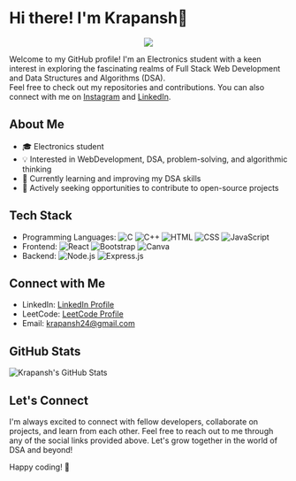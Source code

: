 # Hi there! I'm Krapansh👋

<p align="center">
<img src="https://user-images.githubusercontent.com/76674591/193411913-1e70d4db-3298-45cd-b21b-4cd357f78287.gif"/>
</p>

Welcome to my GitHub profile! I'm an Electronics student with a keen interest in exploring the fascinating realms of Full Stack Web Development and Data Structures and Algorithms (DSA).
<br>
Feel free to check out my repositories and contributions. You can also connect with me on [Instagram](https://www.instagram.com/_rogerkrips24/) and [LinkedIn](https://www.linkedin.com/in/krapanshshrivastava/).

## About Me

- 🎓 Electronics student
- 💡 Interested in WebDevelopment, DSA, problem-solving, and algorithmic thinking
- 🌱 Currently learning and improving my DSA skills
- 🚀 Actively seeking opportunities to contribute to open-source projects

## Tech Stack

- Programming Languages: 
  ![C](https://img.shields.io/badge/-C-00599C?style=flat-square&logo=c&logoColor=white)
  ![C++](https://img.shields.io/badge/-C++-00599C?style=flat-square&logo=c%2B%2B&logoColor=white)
  ![HTML](https://img.shields.io/badge/-HTML-E34F26?style=flat-square&logo=html5&logoColor=white)
  ![CSS](https://img.shields.io/badge/-CSS-1572B6?style=flat-square&logo=css3&logoColor=white)
  ![JavaScript](https://img.shields.io/badge/-JavaScript-F7DF1E?style=flat-square&logo=javascript&logoColor=black)
- Frontend: 
  ![React](https://img.shields.io/badge/-React-61DAFB?style=flat-square&logo=react&logoColor=white)
  ![Bootstrap](https://img.shields.io/badge/-Bootstrap-7952B3?style=flat-square&logo=bootstrap&logoColor=white)
  ![Canva](https://img.shields.io/badge/-Canva-00C4CC?style=flat-square&logo=canva&logoColor=white)
- Backend: 
  ![Node.js](https://img.shields.io/badge/-Node.js-339933?style=flat-square&logo=node.js&logoColor=white)
  ![Express.js](https://img.shields.io/badge/-Express.js-000000?style=flat-square&logo=express&logoColor=white)

## Connect with Me

- LinkedIn: [LinkedIn Profile](https://www.linkedin.com/in/your-profile](https://www.linkedin.com/in/krapanshshrivastava/))
- LeetCode: [LeetCode Profile](https://leetcode.com/krapansh24/)
- Email: krapansh24@gmail.com

## GitHub Stats

![Krapansh's GitHub Stats](https://github-readme-stats.vercel.app/api?username=Krips24&show_icons=true&theme=dark)

## Let's Connect

I'm always excited to connect with fellow developers, collaborate on projects, and learn from each other. Feel free to reach out to me through any of the social links provided above. Let's grow together in the world of DSA and beyond!

Happy coding! 🚀
